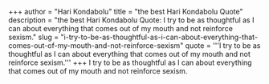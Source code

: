 +++
author = "Hari Kondabolu"
title = "the best Hari Kondabolu Quote"
description = "the best Hari Kondabolu Quote: I try to be as thoughtful as I can about everything that comes out of my mouth and not reinforce sexism."
slug = "i-try-to-be-as-thoughtful-as-i-can-about-everything-that-comes-out-of-my-mouth-and-not-reinforce-sexism"
quote = '''I try to be as thoughtful as I can about everything that comes out of my mouth and not reinforce sexism.'''
+++
I try to be as thoughtful as I can about everything that comes out of my mouth and not reinforce sexism.
